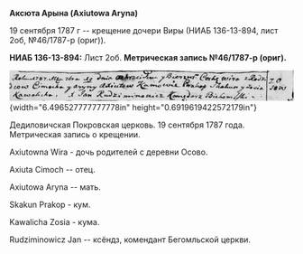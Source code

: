 **Аксюта Арына (Axiutowa Aryna)**

19 сентября 1787 г -- крещение дочери Виры (НИАБ 136-13-894, лист 2об,
№46/1787-р (ориг)).

**НИАБ 136-13-894:** Лист 2об. **Метрическая запись №46/1787-р (ориг).**

![](./media/b16d3db246799c5969f56ce3bec069e1eeba2f61.png){width="6.496527777777778in"
height="0.6919619422572179in"}

Дедиловичская Покровская церковь. 19 сентября 1787 года. Метрическая
запись о крещении.

Axiutowna Wira - дочь родителей с деревни Осово.

Axiuta Cimoch -- отец.

Axiutowa Aryna -- мать.

Skakun Prakop - кум.

Kawalicha Zosia - кума.

Rudziminowicz Jan -- ксёндз, комендант Бегомльской церкви.
